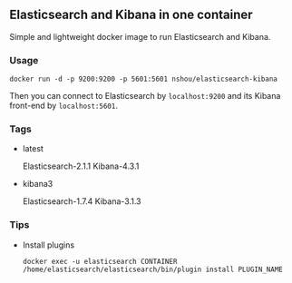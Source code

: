 ## Elasticsearch and Kibana in one container

Simple and lightweight docker image to run Elasticsearch and Kibana.

### Usage

    docker run -d -p 9200:9200 -p 5601:5601 nshou/elasticsearch-kibana

Then you can connect to Elasticsearch by `localhost:9200` and its Kibana front-end by `localhost:5601`.

### Tags

* latest

    Elasticsearch-2.1.1 Kibana-4.3.1

* kibana3

    Elasticsearch-1.7.4 Kibana-3.1.3

### Tips

* Install plugins

    `docker exec -u elasticsearch CONTAINER /home/elasticsearch/elasticsearch/bin/plugin install PLUGIN_NAME`
